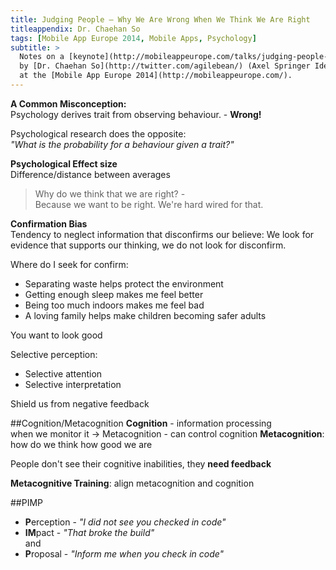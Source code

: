 ```yaml
---
title: Judging People – Why We Are Wrong When We Think We Are Right
titleappendix: Dr. Chaehan So
tags: [Mobile App Europe 2014, Mobile Apps, Psychology]
subtitle: >
  Notes on a [keynote](http://mobileappeurope.com/talks/judging-people-wrong-think-right/ "Keynote: Judging People – Why We Are Wrong When We Think We Are Right")
  by [Dr. Chaehan So](http://twitter.com/agilebean/) (Axel Springer Ideas Engineering)
  at the [Mobile App Europe 2014](http://mobileappeurope.com/).
---
```


**A Common Misconception:**  
Psychology derives trait from observing behaviour. - **Wrong!**

Psychological research does the opposite:  
*"What is the probability for a behaviour given a trait?"*

**Psychological Effect size**  
Difference/distance between averages

>Why do we think that we are right? -  
Because we want to be right. We're hard wired for that.

**Confirmation Bias**  
Tendency to neglect information that disconfirms our believe: We look for evidence that supports our thinking, we do not look for disconfirm.

Where do I seek for confirm:

* Separating waste helps protect the environment
* Getting enough sleep makes me feel better
* Being too much indoors makes me feel bad
* A loving family helps make children becoming safer adults

You want to look good

Selective perception:

* Selective attention
* Selective interpretation 

Shield us from negative feedback

##Cognition/Metacognition
**Cognition** - information processing  
when we monitor it -> Metacognition - can control cognition
**Metacognition**: how do we think how good we are

People don't see their cognitive inabilities, they **need feedback**

**Metacognitive Training**: align metacognition and cognition

##PIMP 

* **P**erception - *"I did not see you checked in code"*
* **IM**pact - *"That broke the build"*  
  and
* **P**roposal - *"Inform me when you check in code"*
